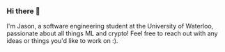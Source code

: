 ### Hi there 👋

I'm Jason, a software engineering student at the University of Waterloo, passionate about all things ML and crypto! Feel free to reach out with any ideas or things you'd like to work on :).
<!--
**jasonmilad/jasonmilad** is a ✨ _special_ ✨ repository because its `README.md` (this file) appears on your GitHub profile.

Here are some ideas to get you started:

- 🔭 I’m currently working on ...
- 🌱 I’m currently learning ...
- 👯 I’m looking to collaborate on ...
- 🤔 I’m looking for help with ...
- 💬 Ask me about ...
- 📫 How to reach me: ...
- 😄 Pronouns: ...
- ⚡ Fun fact: ...
-->
